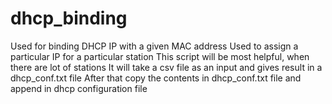 # dhcp_binding
Used for binding DHCP IP with a given MAC address
Used to assign a particular IP for a particular station
This script will be most helpful, when there are lot of stations
It will take a csv file as an input and gives result in a dhcp_conf.txt file
After that copy the contents in dhcp_conf.txt file and append in dhcp configuration file
